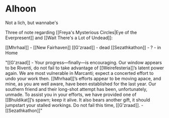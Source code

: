 # Alhoon

Not a lich, but wannabe's

Three of note regarding [[Freya's Mysterious Circles|Eye of the Everpresent]] and [[Wait There's a Lot of Undead]]:

[[Mhrhaal]] - [[New Fairhaven]]
[[G'zraad]] - dead
[[Sezathkathon]] - 
? - in Home

"[[G'zraad]] - Your progress—finally—is encouraging. Our window appears to be Riventi, do not fail to take advantage of [[Weirefesteria]]’s latent power again. We are most vulnerable in Marcanti; expect a concerted effort to undo your work then. [[Mhrhaal]]’s efforts appear to be moving apace, and mine, as you are well aware, have been established for the last year. Our southern friend and their long-shot attempt has been, unfortunately, unmade. To assist you in your efforts, we have provided one of [[Bhuldikat]]’s spawn; keep it alive. It also bears another gift, it should jumpstart your stalled workings. Do not fail this time, [[G'zraad]]. - [[Sezathkathon]]"